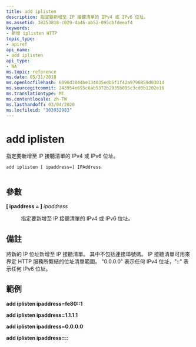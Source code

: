 ```yaml
---
title: add iplisten
description: 指定要新增至 IP 接聽清單的 IPv4 或 IPv6 位址。
ms.assetid: 38253818-c029-4a46-ab52-095cbfdeeaf4
keywords:
- 新增 iplisten HTTP
topic_type:
- apiref
api_name:
- add iplisten
api_type:
- NA
ms.topic: reference
ms.date: 05/31/2018
ms.openlocfilehash: 6090d3044be134035edb5f1f42a9790859d0301d
ms.sourcegitcommit: 243954e695c6ab5372b2935b095c3cd0b1202e16
ms.translationtype: MT
ms.contentlocale: zh-TW
ms.lasthandoff: 03/04/2020
ms.locfileid: "103932983"
---
```

# <a name="add-iplisten"></a>add iplisten

指定要新增至 IP 接聽清單的 IPv4 或 IPv6 位址。

``` syntax
add iplisten [ ipaddress=] IPAddress
 
```

## <a name="parameters"></a>參數

<dl> <dt>

<span id="__ipaddress___IPAddress"></span><span id="__ipaddress___ipaddress"></span><span id="__ipADDRESS___IPADDRESS"></span>**\[ ipaddress = \]** *ipaddress*
</dt> <dd>

指定要新增至 IP 接聽清單的 IPv4 或 IPv6 位址。

</dd> </dl>

## <a name="remarks"></a>備註

將新的 IP 位址新增至 IP 接聽清單。 其中不包括連接埠號碼。 IP 接聽清單可用來界定 HTTP 服務所繫結的位址清單範圍。 "0.0.0.0" 表示任何 IPv4 位址，"::" 表示任何 IPv6 位址。

## <a name="examples"></a>範例

**add iplisten ipaddress=fe80::1**

**add iplisten ipaddress=1.1.1.1**

**add iplisten ipaddress=0.0.0.0**

**add iplisten ipaddress=::**

 

 




